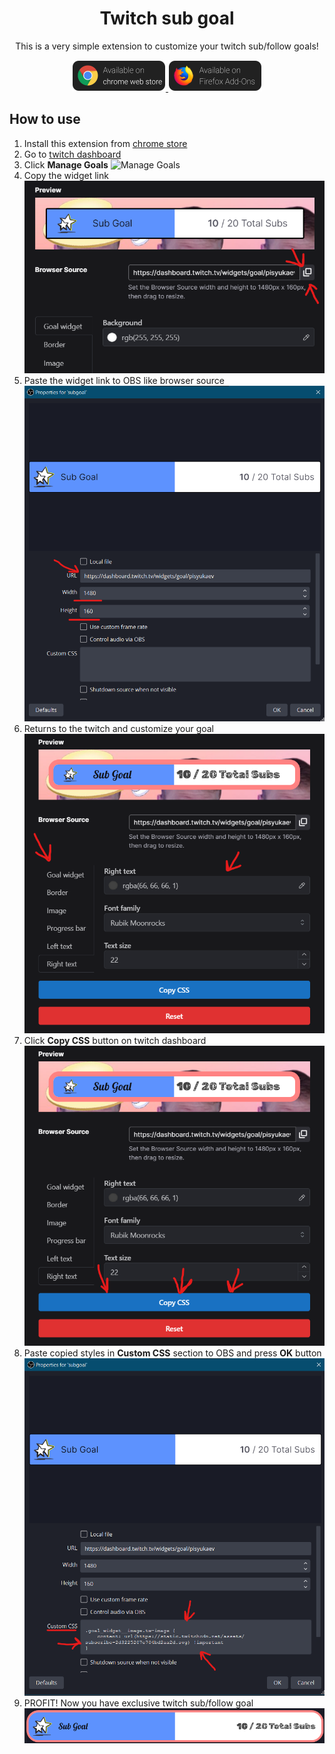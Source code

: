 <h1 align="center">Twitch sub goal</h1>

<p align="center">This is a very simple extension to customize your twitch sub/follow goals!</p>

 <p align="center">
    <a href="https://chrome.google.com/webstore/detail/twitch-sub-goal/heapnplmfdahfoanhpibmpmkkhiignim">
        <img src="./.github/assets/chrome.png" alt="Availible on chrome web store" width="150">
    </a>
    <a href="https://addons.mozilla.org/ru/firefox/addon/twitch-sub-goal/">
        <img src="./.github/assets/firefox.png" alt="Availible on Firefox Add-Ons" width="150">
    </a>
</p>

## How to use

1. Install this extension from [chrome store](https://chrome.google.com/webstore/detail/twitch-sub-goal/heapnplmfdahfoanhpibmpmkkhiignim)
2. Go to [twitch dashboard](https://dashboard.twitch.tv/)
3. Click **Manage Goals** ![Manage Goals](/.github/assets/manage_goals.png)
4. Copy the widget link ![widget link](/.github/assets/widget_link.png)
5. Paste the widget link to OBS like browser source ![widget link obs](/.github/assets/widget_link_obs.png)
6. Returns to the twitch and customize your goal ![customized goal](/.github/assets/customize_goal.png)
7. Click **Copy CSS** button on twitch dashboard ![Copy CSS button](/.github/assets/copy_css_btn.png)
8. Paste copied styles in **Custom CSS** section to OBS and press **OK** button ![css in obs](/.github/assets/css_in_obs.png)
9. PROFIT! Now you have exclusive twitch sub/follow goal ![exclusive goal](/.github/assets/exclusive_goal.png)
